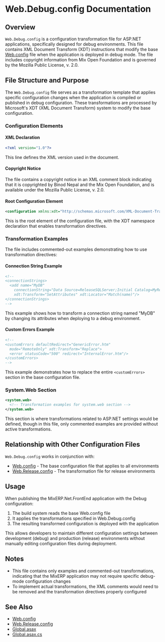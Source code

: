 # Web.Debug.config Documentation

## Overview

`Web.Debug.config` is a configuration transformation file for ASP.NET applications, specifically designed for debug environments. This file contains XML Document Transform (XDT) instructions that modify the base [Web.config](Web.config.md) file when the application is deployed in debug mode. The file includes copyright information from Mix Open Foundation and is governed by the Mozilla Public License, v. 2.0.

## File Structure and Purpose

The `Web.Debug.config` file serves as a transformation template that applies specific configuration changes when the application is compiled or published in debug configuration. These transformations are processed by Microsoft's XDT (XML Document Transform) system to modify the base configuration.

### Configuration Elements

#### XML Declaration
```xml
<?xml version="1.0"?>
```
This line defines the XML version used in the document.

#### Copyright Notice
The file contains a copyright notice in an XML comment block indicating that it is copyrighted by Binod Nepal and the Mix Open Foundation, and is available under the Mozilla Public License, v. 2.0.

#### Root Configuration Element
```xml
<configuration xmlns:xdt="http://schemas.microsoft.com/XML-Document-Transform">
```
This is the root element of the configuration file, with the XDT namespace declaration that enables transformation directives.

### Transformation Examples

The file includes commented-out examples demonstrating how to use transformation directives:

#### Connection String Example
```xml
<!--
<connectionStrings>
  <add name="MyDB" 
    connectionString="Data Source=ReleaseSQLServer;Initial Catalog=MyReleaseDB;Integrated Security=True" 
    xdt:Transform="SetAttributes" xdt:Locator="Match(name)"/>
</connectionStrings>
-->
```
This example shows how to transform a connection string named "MyDB" by changing its attributes when deploying to a debug environment.

#### Custom Errors Example
```xml
<!--
<customErrors defaultRedirect="GenericError.htm"
  mode="RemoteOnly" xdt:Transform="Replace">
  <error statusCode="500" redirect="InternalError.htm"/>
</customErrors>
-->
```
This example demonstrates how to replace the entire `<customErrors>` section in the base configuration file.

### System.Web Section
```xml
<system.web>
  <!-- Transformation examples for system.web section -->
</system.web>
```
This section is where transformations related to ASP.NET settings would be defined, though in this file, only commented examples are provided without active transformations.

## Relationship with Other Configuration Files

`Web.Debug.config` works in conjunction with:

- [Web.config](Web.config.md) - The base configuration file that applies to all environments
- [Web.Release.config](Web.Release.config.md) - The transformation file for release environments

## Usage

When publishing the MixERP.Net.FrontEnd application with the Debug configuration:

1. The build system reads the base Web.config file
2. It applies the transformations specified in Web.Debug.config
3. The resulting transformed configuration is deployed with the application

This allows developers to maintain different configuration settings between development (debug) and production (release) environments without manually editing configuration files during deployment.

## Notes

- This file contains only examples and commented-out transformations, indicating that the MixERP application may not require specific debug-mode configuration changes
- To implement actual transformations, the XML comments would need to be removed and the transformation directives properly configured

## See Also

- [Web.config](Web.config.md)
- [Web.Release.config](Web.Release.config.md)
- [Global.asax](Global.asax.md)
- [Global.asax.cs](Global.asax.cs.md)